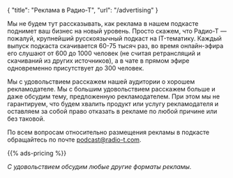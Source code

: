 {
   "title": "Реклама в Радио-Т",
   "url": "/advertising"
}

Мы не будем тут рассказывать, как реклама в нашем подкасте поднимет ваш бизнес на новый уровень. Просто скажем, что Радио-Т — пожалуй, крупнейший русскоязычный подкаст на IT-тематику. Каждый выпуск подкаста скачивается 60-75 тысяч раз, во время онлайн-эфира его слушают от 600 до 1000 человек (не считая ретрансляций и скачиваний из других источников), а в чате в прямом эфире одновременно присутствует до 300 человек.

Мы с удовольствием расскажем нашей аудитории о хорошем рекламодателе. Мы с большим удовольствием расскажем больше и даже обсудим тему, предложенную рекламодателем. При этом мы не гарантируем, что будем хвалить продукт или услугу рекламодателя и оставляем за собой право отказать в рекламе по любой причине или без таковой.

По всем вопросам относительно размещения рекламы в подкасте обращайтесь по почте [podcast@radio-t.com](mailto:podcast@radio-t.com).

{{% ads-pricing %}}

_С удовольствием обсудим любые другие форматы рекламы._
